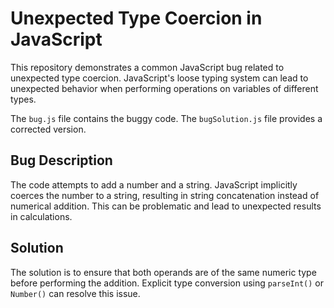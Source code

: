 # Unexpected Type Coercion in JavaScript

This repository demonstrates a common JavaScript bug related to unexpected type coercion.  JavaScript's loose typing system can lead to unexpected behavior when performing operations on variables of different types.

The `bug.js` file contains the buggy code. The `bugSolution.js` file provides a corrected version.

## Bug Description

The code attempts to add a number and a string. JavaScript implicitly coerces the number to a string, resulting in string concatenation instead of numerical addition. This can be problematic and lead to unexpected results in calculations.

## Solution

The solution is to ensure that both operands are of the same numeric type before performing the addition.  Explicit type conversion using `parseInt()` or `Number()` can resolve this issue.